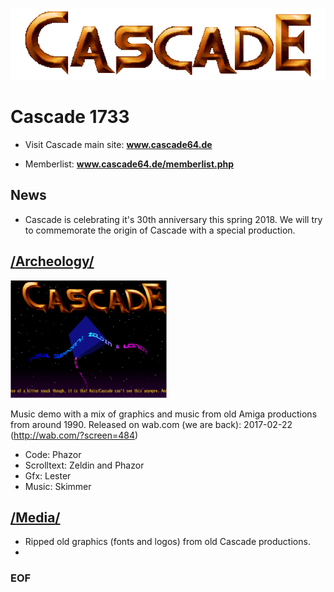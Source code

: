 
![alt text](https://raw.githubusercontent.com/rozahp/cascade/master/archeology/cascade-archeology/media/cascade-vector-demo-logo.png
 "Cascade 1733 Logo")

# **Cascade 1733**

- Visit Cascade main site: **www.cascade64.de**

- Memberlist: **www.cascade64.de/memberlist.php**

## **News**

- Cascade is celebrating it's 30th anniversary this spring 2018. We will try to commemorate the origin of Cascade with a special production.

## [/**Archeology**/](https://github.com/rozahp/cascade/tree/master/archeology "Archeology")

![alt text](https://raw.githubusercontent.com/rozahp/cascade/master/archeology/cascade-archeology/preview.png "Archology Preview Image")

Music demo with a mix of graphics and music from old Amiga productions from around 1990. Released on wab.com (we are back): 2017-02-22 (http://wab.com/?screen=484)

- Code: Phazor
- Scrolltext: Zeldin and Phazor
- Gfx: Lester
- Music: Skimmer


## [/**Media**/](https://github.com/rozahp/cascade/tree/master/media "Media")

- Ripped old graphics (fonts and logos) from old Cascade productions.
- 

### **EOF**